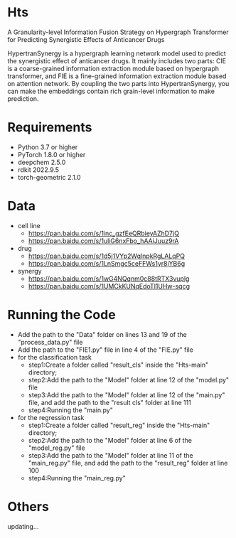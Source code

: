 # Hts
A Granularity-level Information Fusion Strategy on Hypergraph Transformer for Predicting Synergistic Effects of Anticancer Drugs

HypertranSynergy is a hypergraph learning network model used to predict the synergistic effect of anticancer drugs. 
It mainly includes two parts: CIE is a coarse-grained information extraction module based on hypergraph transformer, 
and FIE is a fine-grained information extraction module based on attention network. By coupling the two parts into HypertranSynergy, 
you can make the embeddings contain rich grain-level information to make prediction.

# Requirements 
 * Python 3.7 or higher 
 * PyTorch 1.8.0 or higher 
 * deepchem 2.5.0
 * rdkit 2022.9.5
 * torch-geometric 2.1.0

# Data 
 * cell line
   * https://pan.baidu.com/s/1inc_gzfEeQRbieyAZhD7jQ
   * https://pan.baidu.com/s/1uliG6nxFbo_hAAiJuuz9rA 
 * drug
   * https://pan.baidu.com/s/1d5j1VYp2WqlnpkRgLALqPQ
   * https://pan.baidu.com/s/1LnSmgc5ceFFWs1yr8jYB6g 
 * synergy
   * https://pan.baidu.com/s/1wG4NQqnm0c88tRTX3vuplg
   * https://pan.baidu.com/s/1UMCkKUNqEdoTl1UHw-sqcg 

# Running the Code 
 * Add the path to the "Data" folder on lines 13 and 19 of the "process_data.py" file
 * Add the path to the "FIE1.py" file in line 4 of the "FIE.py" file
 * for the classification task 
   * step1:Create a folder called "result_cls" inside the "Hts-main" directory;
   * step2:Add the path to the "Model" folder at line 12 of the "model.py" file
   * step3:Add the path to the "Model" folder at line 12 of the "main.py" file, and add the path to the "result cls" folder at line 111
   * step4:Running the "main.py"
 * for the regression task
   * step1:Create a folder called "result_reg" inside the "Hts-main" directory;
   * step2:Add the path to the "Model" folder at line 6 of the "model_reg.py" file
   * step3:Add the path to the "Model" folder at line 11 of the "main_reg.py" file, and add the path to the "result_reg" folder at line 100
   * step4:Running the "main_reg.py"
  
# Others
  updating...
